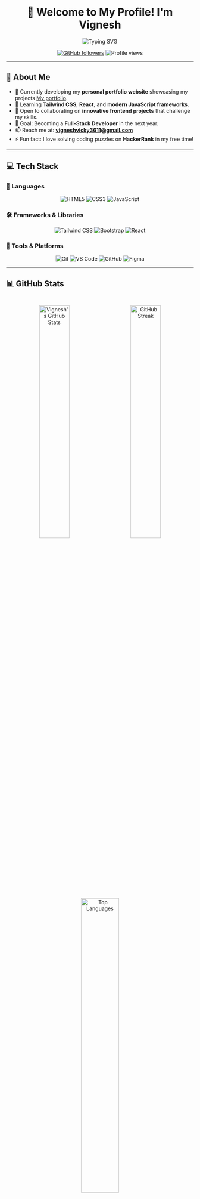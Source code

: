 <h1 align="center">🚀 Welcome to My Profile! I'm Vignesh</h1>

<p align="center">
  <img src="https://readme-typing-svg.herokuapp.com?font=Fira+Code&pause=1000&color=0077B5&center=true&vCenter=true&random=false&width=435&lines=Frontend+Developer;Continuous+Learner" alt="Typing SVG" />
</p>

<div align="center">
  <a href="https://github.com/Vignesh061"><img src="https://img.shields.io/github/followers/Vignesh061?style=social" alt="GitHub followers"></a>
  <img src="https://komarev.com/ghpvc/?username=Vignesh061&color=0077B5" alt="Profile views">
</div>

---

## 🚀 About Me

- 🔭 Currently developing my **personal portfolio website** showcasing my projects [My portfolio](https://vignesh061.github.io/Portfolio/).
- 🌱 Learning **Tailwind CSS**, **React**, and **modern JavaScript frameworks**.
- 👯 Open to collaborating on **innovative frontend projects** that challenge my skills.
- 🎯 Goal: Becoming a **Full-Stack Developer** in the next year.
- 📫 Reach me at: **vigneshvicky3611@gmail.com**
- ⚡ Fun fact: I love solving coding puzzles on **HackerRank** in my free time!

---

## 💻 Tech Stack

### 🧰 Languages

<p align="center">
  <img src="https://img.shields.io/badge/HTML5-%23E34F26.svg?style=for-the-badge&logo=html5&logoColor=white" alt="HTML5">
  <img src="https://img.shields.io/badge/CSS3-%231572B6.svg?style=for-the-badge&logo=css3&logoColor=white" alt="CSS3">
  <img src="https://img.shields.io/badge/JavaScript-%23F7DF1E.svg?style=for-the-badge&logo=javascript&logoColor=black" alt="JavaScript">
</p>

### 🛠️ Frameworks & Libraries

<p align="center">
  <img src="https://img.shields.io/badge/Tailwind_CSS-%2338B2AC.svg?style=for-the-badge&logo=tailwind-css&logoColor=white" alt="Tailwind CSS">
  <img src="https://img.shields.io/badge/Bootstrap-%237952B3.svg?style=for-the-badge&logo=bootstrap&logoColor=white" alt="Bootstrap">
  <img src="https://img.shields.io/badge/React-%2320232a.svg?style=for-the-badge&logo=react&logoColor=%2361DAFB" alt="React">
</p>

### 🧩 Tools & Platforms

<p align="center">
  <img src="https://img.shields.io/badge/Git-%23F05033.svg?style=for-the-badge&logo=git&logoColor=white" alt="Git">
  <img src="https://img.shields.io/badge/VS_Code-%23007ACC.svg?style=for-the-badge&logo=visual-studio-code&logoColor=white" alt="VS Code">
  <img src="https://img.shields.io/badge/GitHub-%2312100E.svg?style=for-the-badge&logo=github&logoColor=white" alt="GitHub">
  <img src="https://img.shields.io/badge/Figma-%23F24E1E.svg?style=for-the-badge&logo=figma&logoColor=white" alt="Figma">
</p>

---

## 📊 GitHub Stats

<div align="center">
  <img src="https://github-readme-stats.vercel.app/api?username=Vignesh061&theme=algolia&hide_border=false&include_all_commits=true&count_private=true" alt="Vignesh's GitHub Stats" width="40%" style="padding: 20px;" /> 
  <img src="https://github-readme-streak-stats.herokuapp.com/?user=Vignesh061&theme=algolia&hide_border=false" alt="GitHub Streak" width="40%" style="padding: 20px;" />
</div>

<div align="center">
  <img src="https://github-readme-stats.vercel.app/api/top-langs/?username=Vignesh061&theme=algolia&hide_border=false&include_all_commits=true&count_private=true&layout=compact" alt="Top Languages" width="45%" style="margin: 10px;" />
</div>

---

## 🏆 Featured Project

### 🏠 HomyStay - Guest House Booking System

A responsive booking platform for guest houses with an intuitive UI and seamless booking functionality.

**Tech Stack:** HTML5, CSS3, JavaScript

🔗 **[Live Demo Here](https://vignesh061.github.io/Guest-House-Booking-System-Html-CSS-JavaScript/)**

---

## ✨ Favorite Quote

> *“Programs must be written for people to read, and only incidentally for machines to execute.”*  
> — **Harold Abelson**

---

## 🤝 Connect With Me

<p align="center">
  <a href="https://github.com/Vignesh061">
    <img src="https://img.shields.io/badge/GitHub-%2312100E.svg?&style=for-the-badge&logo=github&logoColor=white" alt="GitHub" />
  </a>
  <a href="https://www.linkedin.com/in/vignesh061/">
    <img src="https://img.shields.io/badge/LinkedIn-%230077B5.svg?&style=for-the-badge&logo=linkedin&logoColor=white" alt="LinkedIn" />
  </a>
  <a href="https://www.hackerrank.com/profile/vignesh061">
    <img src="https://img.shields.io/badge/HackerRank-%232EC866.svg?&style=for-the-badge&logo=hackerrank&logoColor=white" alt="HackerRank" />
  </a>
  <a href="mailto:vigneshvicky3611@gmail.com">
    <img src="https://img.shields.io/badge/Email-0077B5?style=for-the-badge&logo=gmail&logoColor=white" alt="Email" />
  </a>
</p>

---

<div align="center">
  <p>Thanks for visiting my profile! 😊</p>
</div>
